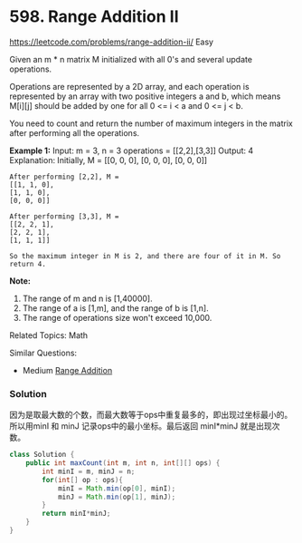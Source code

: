 # 598. Range Addition II
<https://leetcode.com/problems/range-addition-ii/>
Easy

Given an m * n matrix M initialized with all 0's and several update operations.

Operations are represented by a 2D array, and each operation is represented by an array with two positive integers a and b, which means M[i][j] should be added by one for all 0 <= i < a and 0 <= j < b.

You need to count and return the number of maximum integers in the matrix after performing all the operations.

**Example 1:**
    Input: 
    m = 3, n = 3
    operations = [[2,2],[3,3]]
    Output: 4
    Explanation: 
    Initially, M = 
    [[0, 0, 0],
    [0, 0, 0],
    [0, 0, 0]]

    After performing [2,2], M = 
    [[1, 1, 0],
    [1, 1, 0],
    [0, 0, 0]]

    After performing [3,3], M = 
    [[2, 2, 1],
    [2, 2, 1],
    [1, 1, 1]]

    So the maximum integer in M is 2, and there are four of it in M. So return 4.

**Note:**
1. The range of m and n is [1,40000].
2. The range of a is [1,m], and the range of b is [1,n].
3. The range of operations size won't exceed 10,000.

Related Topics: Math

Similar Questions: 
* Medium [Range Addition](https://leetcode.com/problems/range-addition/)


### Solution
因为是取最大数的个数，而最大数等于ops中重复最多的，即出现过坐标最小的。所以用minI 和 minJ 记录ops中的最小坐标。最后返回 minI*minJ 就是出现次数。

```java
class Solution {
    public int maxCount(int m, int n, int[][] ops) {
        int minI = m, minJ = n;
        for(int[] op : ops){
            minI = Math.min(op[0], minI);
            minJ = Math.min(op[1], minJ);
        }
        return minI*minJ;
    }
}
```